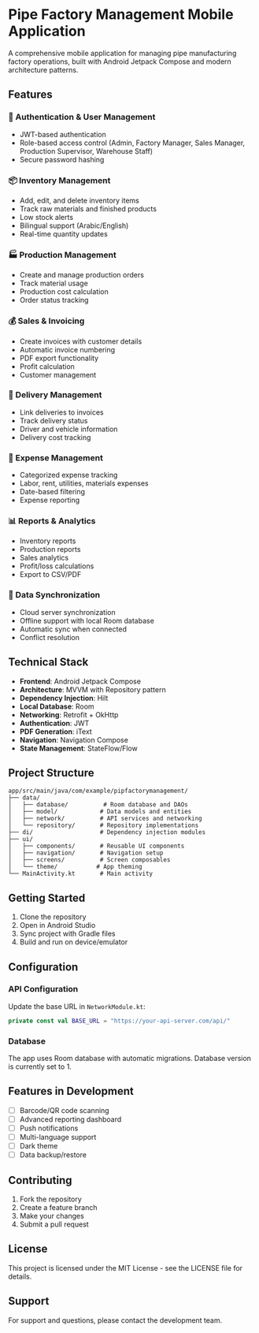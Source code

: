 # Pipe Factory Management Mobile Application

A comprehensive mobile application for managing pipe manufacturing factory operations, built with Android Jetpack Compose and modern architecture patterns.

## Features

### 🔐 Authentication & User Management
- JWT-based authentication
- Role-based access control (Admin, Factory Manager, Sales Manager, Production Supervisor, Warehouse Staff)
- Secure password hashing

### 📦 Inventory Management
- Add, edit, and delete inventory items
- Track raw materials and finished products
- Low stock alerts
- Bilingual support (Arabic/English)
- Real-time quantity updates

### 🏭 Production Management
- Create and manage production orders
- Track material usage
- Production cost calculation
- Order status tracking

### 💰 Sales & Invoicing
- Create invoices with customer details
- Automatic invoice numbering
- PDF export functionality
- Profit calculation
- Customer management

### 🚚 Delivery Management
- Link deliveries to invoices
- Track delivery status
- Driver and vehicle information
- Delivery cost tracking

### 💸 Expense Management
- Categorized expense tracking
- Labor, rent, utilities, materials expenses
- Date-based filtering
- Expense reporting

### 📊 Reports & Analytics
- Inventory reports
- Production reports
- Sales analytics
- Profit/loss calculations
- Export to CSV/PDF

### 🔄 Data Synchronization
- Cloud server synchronization
- Offline support with local Room database
- Automatic sync when connected
- Conflict resolution

## Technical Stack

- **Frontend**: Android Jetpack Compose
- **Architecture**: MVVM with Repository pattern
- **Dependency Injection**: Hilt
- **Local Database**: Room
- **Networking**: Retrofit + OkHttp
- **Authentication**: JWT
- **PDF Generation**: iText
- **Navigation**: Navigation Compose
- **State Management**: StateFlow/Flow

## Project Structure

```
app/src/main/java/com/example/pipfactorymanagement/
├── data/
│   ├── database/          # Room database and DAOs
│   ├── model/            # Data models and entities
│   ├── network/          # API services and networking
│   └── repository/       # Repository implementations
├── di/                   # Dependency injection modules
├── ui/
│   ├── components/       # Reusable UI components
│   ├── navigation/       # Navigation setup
│   ├── screens/          # Screen composables
│   └── theme/           # App theming
└── MainActivity.kt       # Main activity
```

## Getting Started

1. Clone the repository
2. Open in Android Studio
3. Sync project with Gradle files
4. Build and run on device/emulator

## Configuration

### API Configuration
Update the base URL in `NetworkModule.kt`:
```kotlin
private const val BASE_URL = "https://your-api-server.com/api/"
```

### Database
The app uses Room database with automatic migrations. Database version is currently set to 1.

## Features in Development

- [ ] Barcode/QR code scanning
- [ ] Advanced reporting dashboard
- [ ] Push notifications
- [ ] Multi-language support
- [ ] Dark theme
- [ ] Data backup/restore

## Contributing

1. Fork the repository
2. Create a feature branch
3. Make your changes
4. Submit a pull request

## License

This project is licensed under the MIT License - see the LICENSE file for details.

## Support

For support and questions, please contact the development team.

